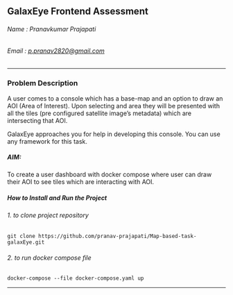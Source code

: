 ## GalaxEye Frontend Assessment
###### Name : Pranavkumar Prajapati
###### Email : p.pranav2820@gmail.com

***

### Problem Description

A user comes to a console which has a base-map and an option to draw an AOI (Area of Interest). Upon selecting and area they will be presented with all the tiles (pre configured satellite image’s metadata) which are intersecting that AOI.

GalaxEye approaches you for help in developing this console. You can use any framework for this task.

##### AIM: 
To create a user dashboard with docker compose where user can draw their AOI to see tiles which are interacting with AOI. 

##### How to Install and Run the Project

###### 1. to clone project repository
```git clone https://github.com/pranav-prajapati/Map-based-task-galaxEye.git```

###### 2. to run docker compose file
```docker-compose --file docker-compose.yaml up```

***

